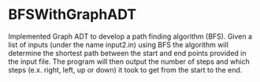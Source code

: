 # BFSWithGraphADT
Implemented Graph ADT to develop a path finding algorithm (BFS).
Given a list of inputs (under the name input2.in) using BFS the algorithm will determine the shortest path between the start and end points provided in the input file.
The program will then output the number of steps and which steps (e.x. right, left, up or down) it took to get from the start to the end. 
